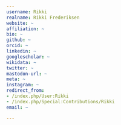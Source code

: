 ```yaml
---
username: Rikki
realname: Rikki Frederiksen
website: ~
affiliation: ~
bio: ~
github: ~
orcid: ~
linkedin: ~
googlescholar: ~
wikidata: ~
twitter: ~
mastodon-url: ~
meta: ~
instagram: ~
redirect_from:
- /index.php/User:Rikki
- /index.php/Special:Contributions/Rikki
email: ~

---
```

